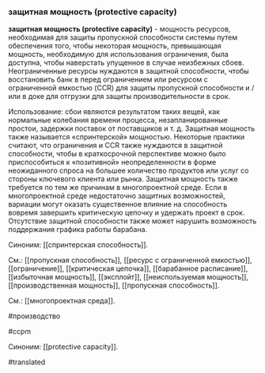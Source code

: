 ### защитная мощность (protective capacity)

**защитная мощность (protective capacity)** - мощность ресурсов, необходимая для защиты пропускной способности системы путем обеспечения того, чтобы некоторая мощность, превышающая мощность, необходимую для использования ограничения, была доступна, чтобы наверстать упущенное в случае неизбежных сбоев. Неограниченные ресурсы нуждаются в защитной способности, чтобы восстановить банк в перед ограничением или ресурсом с ограниченной емкостью (CCR) для защиты пропускной способности и / или в доке для отгрузки для защиты производительности в срок.

Использование: сбои являются результатом таких вещей, как нормальные колебания времени процесса, незапланированные простои, задержки поставок от поставщиков и т. д. Защитная мощность также называется «спринтерской» мощностью. Некоторые практики считают, что ограничения и CCR также нуждаются в защитной способности, чтобы в краткосрочной перспективе можно было приспособиться к «позитивной» неопределенности в форме неожиданного спроса на большее количество продуктов или услуг со стороны ключевого клиента или рынка. Защитная мощность также требуется по тем же причинам в многопроектной среде. Если в многопроектной среде недостаточно защитных возможностей, вариации могут оказать существенное влияние на способность вовремя завершить критическую цепочку и удержать проект в срок. Отсутствие защитной способности также может нарушить возможность поддержания графика работы барабана.

Синоним: [[спринтерская способность]].

См.: [[пропускная способность]], [[ресурс с ограниченной емкостью]], [[ограничение]], [[критическая цепочка]], [[барабанное расписание]], [[избыточная мощность]], [[эксплойт]], [[неиспользуемая мощность]], [[производственная мощность]], [[пропускная способность]].

См.: [[многопроектная среда]].

#производство

#ccpm

Синоним: [[protective capacity]].

#translated
